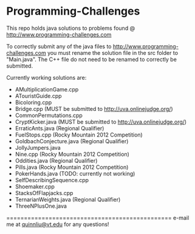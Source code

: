 Programming-Challenges
======================
This repo holds java solutions to problems found @  http://www.programming-challenges.com

To correctly submit any of the java files to http://www.programming-challenges.com you must rename the solution file in the src folder to "Main.java".
The C++ file do not need to be renamed to correctly be submitted.

Currently working solutions are:
  + AMultiplicationGame.cpp
  + ATouristGuide.cpp
  + Bicoloring.cpp
  + Bridge.cpp (MUST be submitted to http://uva.onlinejudge.org/)
  + CommonPermutations.cpp
  + CryptKicker.java (MUST be submitted to http://uva.onlinejudge.org/)
  + ErraticAnts.java (Regional Qualifier)
  + FuelStops.cpp (Rocky Mountain 2012 Competition)
  + GoldbachConjecture.java (Regional Qualifier)
  + JollyJumpers.java
  + Nine.cpp (Rocky Mountain 2012 Competition)
  + Oddities.java (Regional Qualifier)
  + Pills.java (Rocky Mountain 2012 Competition)
  + PokerHands.java (TODO: currently not working)
  + SelfDescribingSequence.cpp
  + Shoemaker.cpp
  + StacksOfFlapjacks.cpp
  + TernarianWeights.java (Regional Qualifier)
  + ThreeNPlusOne.java

===============================================
e-mail me at quinnliu@vt.edu for any questions!